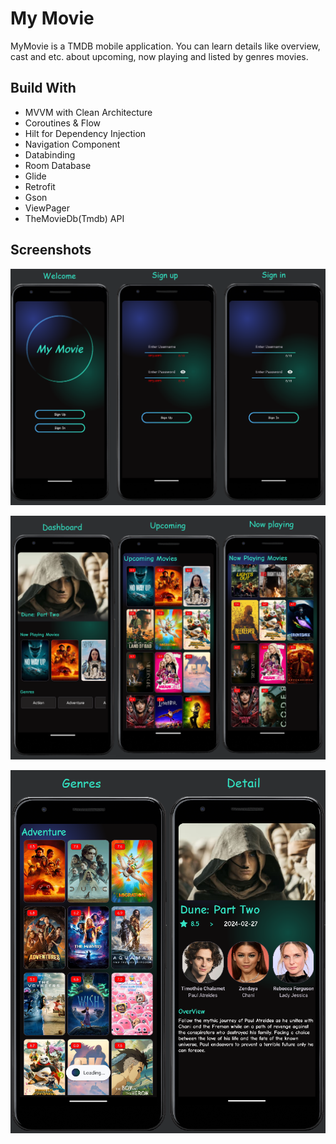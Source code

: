 # My Movie

MyMovie is a TMDB mobile application. You can learn details like overview, cast and etc. about upcoming, now playing and listed by genres movies.


## Build With

- MVVM with Clean Architecture
- Coroutines & Flow
- Hilt for Dependency Injection
- Navigation Component
- Databinding
- Room Database
- Glide
- Retrofit
- Gson
- ViewPager
- TheMovieDb(Tmdb) API


## Screenshots

![](https://github.com/hakangktrk/MyMovie/blob/master/Screenshots/screenshots1.png)

![](https://github.com/hakangktrk/MyMovie/blob/master/Screenshots/Screenshots2.png)

![](https://github.com/hakangktrk/MyMovie/blob/master/Screenshots/Screenshots3.png)
